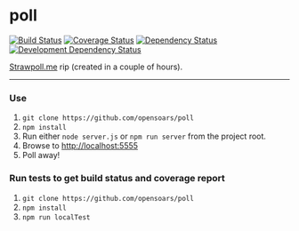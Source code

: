 poll
====


[![Build Status](https://img.shields.io/travis/opensoars/poll.svg?style=flat)](https://travis-ci.org/opensoars/poll)
[![Coverage Status](https://img.shields.io/coveralls/opensoars/poll.svg?style=flat)](https://coveralls.io/r/opensoars/poll)
[![Dependency Status](https://david-dm.org/opensoars/poll.svg?style=flat)](https://david-dm.org/opensoars/poll)
[![Development Dependency Status](https://david-dm.org/opensoars/poll/dev-status.svg?style=flat)](https://david-dm.org/opensoars/poll#info=devDependencies&view=table)



[Strawpoll.me](http://www.strawpoll.me/) rip (created in a couple of hours).


---


### Use
1. `git clone https://github.com/opensoars/poll`
2. `npm install`
3. Run either `node server.js` or `npm run server` from the project root.
4. Browse to [http://localhost:5555](http://localhost:5555)
5. Poll away!

### Run tests to get build status and coverage report
1. `git clone https://github.com/opensoars/poll`
2. `npm install`
3. `npm run localTest`
